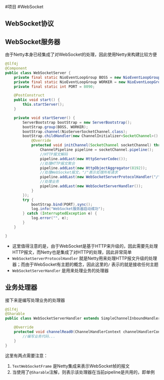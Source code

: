 #项目 #WebSocket
## WebSocket协议


## WebSocket服务器
由于Netty本身已经集成了对WebSocket的处理，因此使用Netty来构建比较方便
```java fold:WebSocketServer
@Slf4j
@Component
public class WebSocketServer {
    private final static NioEventLoopGroup BOSS = new NioEventLoopGroup(1);
    private final static NioEventLoopGroup WORKER = new NioEventLoopGroup(2);
    private final static int PORT = 8090;

    @PostConstruct
    public void start() {
        this.startServer();
    }

    private void startServer() {
        ServerBootstrap bootStrap = new ServerBootstrap();
        bootStrap.group(BOSS, WORKER);
        bootStrap.channel(NioServerSocketChannel.class);
        bootStrap.childHandler(new ChannelInitializer<SocketChannel>() {
            @Override
            protected void initChannel(SocketChannel socketChannel) throws Exception {
                ChannelPipeline pipeline = socketChannel.pipeline();
                //HTTP报文解码
                pipeline.addLast(new HttpServerCodec());
                //处理HTTP报文聚合
                pipeline.addLast(new HttpObjectAggregator(8192));
                //处理WebSocket报文，"/"表示处理所有请求
                pipeline.addLast(new WebSocketServerProtocolHandler("/"));
                //处理业务
                pipeline.addLast(new WebSocketServerHandler());
            }
        });
        try {
            bootStrap.bind(PORT).sync();
            log.info("WebSocket服务器启动成功");
        } catch (InterruptedException e) {
            log.error("", e);
        }
    }

}
```
* 这里值得注意的是，由于WebSocket是基于HTTP来升级的，因此需要先处理HTTP报文，而Netty也是集成了对HTTP的处理，因此非常简单
* `WebSocketServerProtocolHandler` 就是Netty用来处理HTTP报文升级的处理器；而由于WebSocket有主题的概念，因此这里的`/` 表示的就是接收任何主题
* `WebSocketServerHandler` 是用来处理业务的处理器

## 业务处理器
接下来是编写处理业务的处理器
```java fold:WebSocketServerHandler
@Slf4j
@Sharable
public class WebSocketServerHandler extends SimpleChannelInboundHandler<TextWebSocketFrame> {

    @Override
    protected void channelRead0(ChannelHandlerContext channelHandlerContext, TextWebSocketFrame textWebSocketFrame) throws Exception {
        //编写业务代码...
    }
}
```
这里有两点需要注意：
1. `TextWebSocketFrame` 是Netty集成来表示WebSocket帧的报文
2. 当使用了`@Sharable`注解，则表示该处理器在当前pipeline是共用的，即单例